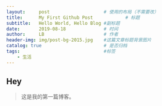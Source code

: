 ```yaml
---
layout:     post   				    # 使用的布局（不需要改）
title:      My First Github Post 			# 标题 
subtitle:   Hello World, Hello Blog #副标题
date:       2019-08-18 				# 时间
author:     LB 						# 作者
header-img: img/post-bg-2015.jpg 	#这篇文章标题背景图片
catalog: true 						# 是否归档
tags:								#标签
    - 生活
---
```


## Hey
>这是我的第一篇博客。